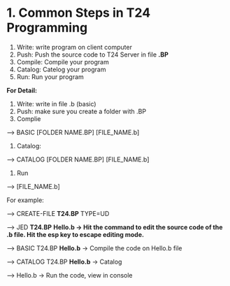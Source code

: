 # 1. Common Steps in T24 Programming

1. Write: write program on client computer
2. Push: Push the source code to T24 Server in file **.BP**
3. Compile: Compile your program
4. Catalog: Catelog your program
5. Run: Run your program

**For Detail:**

1. Write: write in file .b (basic)
2. Push: make sure you create a folder with .BP
3. Complie

—> BASIC [FOLDER NAME.BP] [FILE_NAME.b]

1. Catalog:

—> CATALOG [FOLDER NAME.BP] [FILE_NAME.b]

1. Run

—> [FILE_NAME.b]

For example:

—> CREATE-FILE **T24.BP** TYPE=UD

—> JED **T24.BP** **Hello.b → Hit the command to edit the source code of the .b file. Hit the esp key to escape editing mode.**

—> BASIC T24.BP **Hello.b** → Compile the code on Hello.b file

—> CATALOG T24.BP **Hello.b** → Catalog

—> Hello.b → Run the code, view in console
